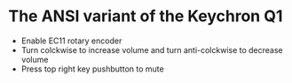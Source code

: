 # The ANSI variant of the Keychron Q1

- Enable EC11 rotary encoder
- Turn colckwise to increase volume and turn anti-colckwise to decrease volume
- Press top right key pushbutton to mute

